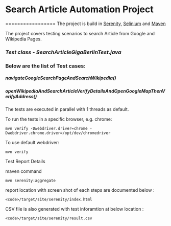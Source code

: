 # Search Article Automation Project
=================
The project is build in [Serenity](https://github.com/serenity-bdd/serenity-core), [Selinium](https://www.selenium.dev/) and [Maven](https://maven.apache.org/)

The project covers testing scenarios to search Article from Google and Wikipedia Pages.

### *Test class - SearchArticleGigaBerlinTest.java* 
### Below are the list of Test cases:
##### navigateGoogleSearchPageAndSearchWikipedia()
##### openWikipediaAndSearchArticleVerifyDetailsAndOpenGoogleMapThenVerifyAddress()

The tests are executed in parallel with 1 threads as default.

To run the tests in a specific browser, e.g. chrome:

```
mvn verify -Dwebdriver.driver=chrome -Dwebdriver.chrome.driver=/opt/dev/chromedriver
```

To use default webdriver:

```
mvn verify
```

Test Report Details

maven command

```
mvn serenity:aggregate
```

report location with screen shot of each steps are documented below :

```
<code>/target/site/serenity/index.html
```
CSV file is also generated with test inforamtion at below location :
```
<code>/target/site/serenity/result.csv
```
